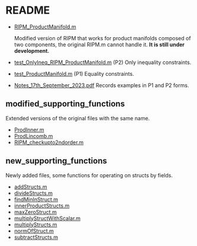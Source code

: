 # README

- [RIPM_ProductManifold.m](RIPM_ProductManifold.m)

  Modified version of RIPM that works for product manifolds composed of two components, the original RIPM.m cannot handle it. **It is still under development.**

- [test_OnlyIneq_RIPM_ProductManifold.m](test_OnlyIneq_RIPM_ProductManifold.m) (P2) Only inequality constraints.

- [test_ProductManifold.m](test_ProductManifold.m) (P1) Equality constraints.

- [Notes_17th_September_2023.pdf](Notes_17th_September_2023.pdf) Records examples in P1 and P2 forms.

## modified_supporting_functions

Extended versions of the original files with the same name.

- [ProdInner.m](modified_supporting_functions\ProdInner.m)
- [ProdLincomb.m](modified_supporting_functions\ProdLincomb.m)
- [RIPM_checkupto2ndorder.m](modified_supporting_functions\RIPM_checkupto2ndorder.m)

## new_supporting_functions

Newly added files, some functions for operating on structs by fields.

- [addStructs.m](new_supporting_functions\addStructs.m)
- [divideStructs.m](new_supporting_functions\divideStructs.m)
- [findMinInStruct.m](new_supporting_functions\findMinInStruct.m)
- [innerProductStructs.m](new_supporting_functions\innerProductStructs.m)
- [maxZeroStruct.m](new_supporting_functions\maxZeroStruct.m)
- [multiplyStructWithScalar.m](new_supporting_functions\multiplyStructWithScalar.m)
- [multiplyStructs.m](new_supporting_functions\multiplyStructs.m)
- [normOfStruct.m](new_supporting_functions\normOfStruct.m)
- [subtractStructs.m](new_supporting_functions\subtractStructs.m)
